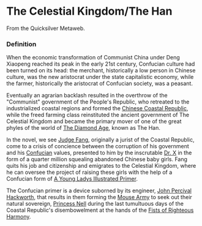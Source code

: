 
# The Celestial Kingdom/The Han

From the Quicksilver Metaweb.

### Definition


When the economic transformation of Communist China under Deng Xiaopeng reached its peak in the early 21st century, Confucian culture had been turned on its head: the merchant, historically a low person in Chinese culture, was the new aristocrat under the state capitalistic economy, while the farmer, historically the aristocrat of Confucian society, was a peasant.

Eventually an agrarian backlash resulted in the overthrow of the "Communist" government of the People's Republic, who retreated to the industrialized coastal regions and formed the [Chinese Coastal Republic](/chinese-coastal-republic), while the freed farming class reinstituted the ancient government of The Celestial Kingdom and became the primary mover of one of the great phyles of the world of [The Diamond Age](/the-diamond-age), known as The Han.

In the novel, we see [Judge Fang](/judge-fang), originally a jurist of the Coastal Republic, come to a crisis of concience between the corruption of his government and his [Confucian](/confucius) values, presented to him by the inscrutable [Dr. X](/dr-x) in the form of a quarter million squealing abandoned Chinese baby girls. Fang quits his job and citizenship and emigrates to the Celestial Kingdom, where he can oversee the project of raising these girls with the help of a Confucian form of [A Young Ladys Illustrated Primer](/stephenson-neal-the-diamond-age-or-a-young-lady-s-illustrated-primer).

The Confucian primer is a device suborned by its engineer, [John Percival Hackworth](/john-percival-hackworth), that results in them forming the [Mouse Army](/mouse-army) to seek out their natural sovereign, [Princess Nell](/princess-nell) during the last tumultuous days of the Coastal Republic's disembowelment at the hands of the [Fists of Righteous Harmony](/hoplite-battle-armor).
